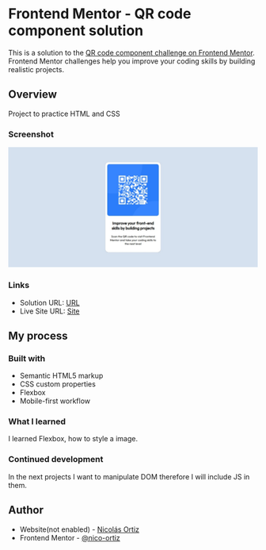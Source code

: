 # Frontend Mentor - QR code component solution

This is a solution to the [QR code component challenge on Frontend Mentor](https://www.frontendmentor.io/challenges/qr-code-component-iux_sIO_H). Frontend Mentor challenges help you improve your coding skills by building realistic projects. 

## Overview
Project to practice HTML and CSS

### Screenshot

![](./images/screenshot.jpg)


### Links

- Solution URL: [URL](https://github.com/nico-ortiz/qr-component)
- Live Site URL: [Site](https://qr-component-lake.vercel.app/)

## My process

### Built with

- Semantic HTML5 markup
- CSS custom properties
- Flexbox
- Mobile-first workflow


### What I learned

I learned Flexbox, how to style a image.

### Continued development

In the next projects I want to manipulate DOM therefore I will include JS in them.

## Author

- Website(not enabled) - [Nicolás Ortiz](#)
- Frontend Mentor - [@nico-ortiz](https://www.frontendmentor.io/profile/nico-ortiz)
